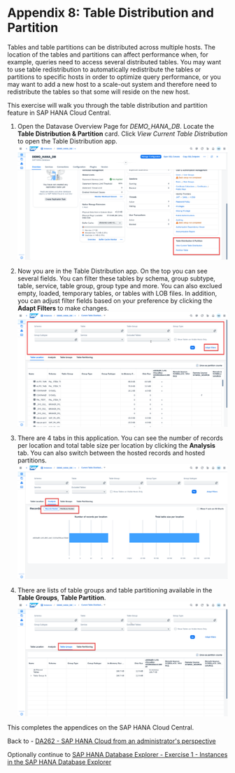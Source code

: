# Appendix 8: Table Distribution and Partition

Tables and table partitions can be distributed across multiple hosts. The location of the tables and partitions can affect performance when, for example, queries need to access several distributed tables. You may want to use table redistribution to automatically redistribute the tables or partitions to specific hosts in order to optimize query performance, or you may want to add a new host to a scale-out system and therefore need to redistribute the tables so that some will reside on the new host.

This exercise will walk you through the table distribution and partition feature in SAP HANA Cloud Central.

1. Open the Datavase Overview Page for *DEMO_HANA_DB*. Locate the **Table Distribution & Partition** card. Click *View Current Table Distribution* to open the Table Distribution app.
    <kbd>
    ![](./images/1.png)
    </kbd>

2. Now you are in the Table Distribution app. On the top you can see several fields. You can filter these tables by schema, group subtype, table, service, table group, group type and more. You can also exclued empty, loaded, temporary tables, or tables with LOB files. In addition, you can adjust filter fields based on your preference by clicking the **Adapt Filters** to make changes.
    <kbd>
    ![](./images/2.png)
    </kbd>

3. There are 4 tabs in this application. You can see the number of records per location and total table size per location by clicking the **Analysis** tab. You can also switch between the hosted records and hosted partitions.
    <kbd>
    ![](./images/3.png)
    </kbd>

4. There are lists of table groups and table partitioning available in the **Table Groups**, **Table Partition**.
    <kbd>
    ![](./images/4.png)
    </kbd>

This completes the appendices on the SAP HANA Cloud Central.

Back to - [DA262 - SAP HANA Cloud from an administrator's perspective](../../../README.md)

Optionally continue to [SAP HANA Database Explorer - Exercise 1 - Instances in the SAP HANA Database Explorer](../../sap_btp/ex1/README.md)